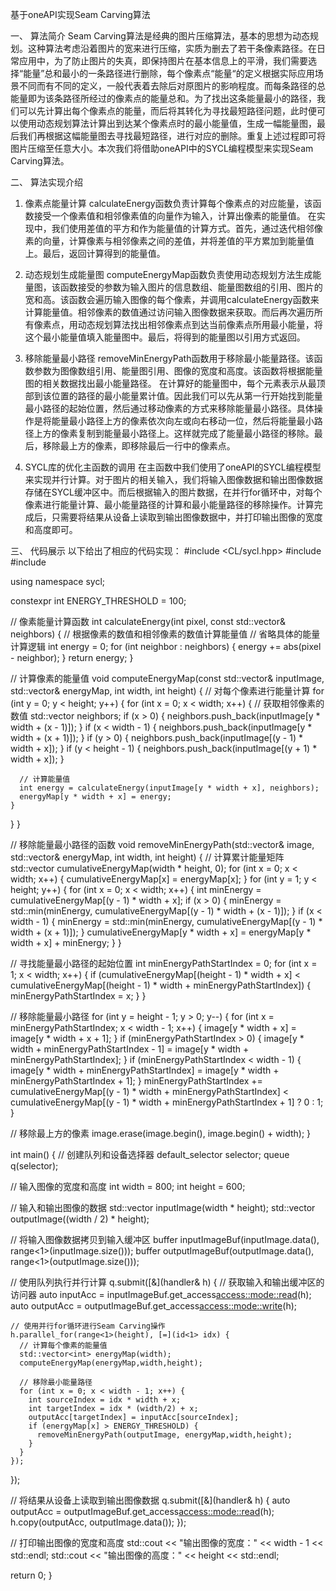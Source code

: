基于oneAPI实现Seam Carving算法

一、	算法简介
Seam Carving算法是经典的图片压缩算法，基本的思想为动态规划。这种算法考虑沿着图片的宽来进行压缩，实质为删去了若干条像素路径。在日常应用中，为了防止图片的失真，即保持图片在基本信息上的平滑，我们需要选择“能量”总和最小的一条路径进行删除，每个像素点“能量“的定义根据实际应用场景不同而有不同的定义，一般代表着去除后对原图片的影响程度。而每条路径的总能量即为该条路径所经过的像素点的能量总和。为了找出这条能量最小的路径，我们可以先计算出每个像素点的能量，而后将其转化为寻找最短路径问题，此时便可以使用动态规划算法计算出到达某个像素点时的最小能量值，生成一幅能量图，最后我们再根据这幅能量图去寻找最短路径，进行对应的删除。重复上述过程即可将图片压缩至任意大小。本次我们将借助oneAPI中的SYCL编程模型来实现Seam Carving算法。

二、	算法实现介绍
1.	像素点能量计算
calculateEnergy函数负责计算每个像素点的对应能量，该函数接受一个像素值和相邻像素值的向量作为输入，计算出像素的能量值。
在实现中，我们使用差值的平方和作为能量值的计算方式。首先，通过迭代相邻像素的向量，计算像素与相邻像素之间的差值，并将差值的平方累加到能量值上。最后，返回计算得到的能量值。
2.	动态规划生成能量图
computeEnergyMap函数负责使用动态规划方法生成能量图，该函数接受的参数为输入图片的信息数组、能量图数组的引用、图片的宽和高。该函数会遍历输入图像的每个像素，并调用calculateEnergy函数来计算能量值。相邻像素的数值通过访问输入图像数据来获取。而后再次遍历所有像素点，用动态规划算法找出相邻像素点到达当前像素点所用最小能量，将这个最小能量值填入能量图中。最后，将得到的能量图以引用方式返回。
3.	移除能量最小路径
removeMinEnergyPath函数用于移除最小能量路径。该函数参数为图像数组引用、能量图引用、图像的宽度和高度。该函数将根据能量图的相关数据找出最小能量路径。
在计算好的能量图中，每个元素表示从最顶部到该位置的路径的最小能量累计值。因此我们可以先从第一行开始找到能量最小路径的起始位置，然后通过移动像素的方式来移除能量最小路径。具体操作是将能量最小路径上方的像素依次向左或向右移动一位，然后将能量最小路径上方的像素复制到能量最小路径上。这样就完成了能量最小路径的移除。最后，移除最上方的像素，即移除最后一行中的像素点。

4.	SYCL库的优化主函数的调用
在主函数中我们使用了oneAPI的SYCL编程模型来实现并行计算。对于图片的相关输入，我们将输入图像数据和输出图像数据存储在SYCL缓冲区中。而后根据输入的图片数据，在并行for循环中，对每个像素进行能量计算、最小能量路径的计算和最小能量路径的移除操作。计算完成后，只需要将结果从设备上读取到输出图像数据中，并打印输出图像的宽度和高度即可。

三、	代码展示
以下给出了相应的代码实现：
#include <CL/sycl.hpp>
#include <iostream>
#include <vector>

using namespace sycl;

constexpr int ENERGY_THRESHOLD = 100;

// 像素能量计算函数
int calculateEnergy(int pixel, const std::vector<int>& neighbors) {
  // 根据像素的数值和相邻像素的数值计算能量值
  // 省略具体的能量计算逻辑
  int energy = 0;
  for (int neighbor : neighbors) {
    energy += abs(pixel - neighbor);
  }
  return energy;
}

// 计算像素的能量值
void computeEnergyMap(const std::vector<int>& inputImage, std::vector<int>& energyMap,
                      int width, int height) {
  // 对每个像素进行能量计算
  for (int y = 0; y < height; y++) {
    for (int x = 0; x < width; x++) {
      // 获取相邻像素的数值
      std::vector<int> neighbors;
      if (x > 0) {
        neighbors.push_back(inputImage[y * width + (x - 1)]);
      }
      if (x < width - 1) {
        neighbors.push_back(inputImage[y * width + (x + 1)]);
      }
      if (y > 0) {
        neighbors.push_back(inputImage[(y - 1) * width + x]);
      }
      if (y < height - 1) {
        neighbors.push_back(inputImage[(y + 1) * width + x]);
      }

      // 计算能量值
      int energy = calculateEnergy(inputImage[y * width + x], neighbors);
      energyMap[y * width + x] = energy;
    }
  }
}

// 移除能量最小路径的函数
void removeMinEnergyPath(std::vector<int>& image, std::vector<int>& energyMap, int width, int height) {
  // 计算累计能量矩阵
  std::vector<int> cumulativeEnergyMap(width * height, 0);
  for (int x = 0; x < width; x++) {
    cumulativeEnergyMap[x] = energyMap[x];
  }
  for (int y = 1; y < height; y++) {
    for (int x = 0; x < width; x++) {
      int minEnergy = cumulativeEnergyMap[(y - 1) * width + x];
      if (x > 0) {
        minEnergy = std::min(minEnergy, cumulativeEnergyMap[(y - 1) * width + (x - 1)]);
      }
      if (x < width - 1) {
        minEnergy = std::min(minEnergy, cumulativeEnergyMap[(y - 1) * width + (x + 1)]);
      }
      cumulativeEnergyMap[y * width + x] = energyMap[y * width + x] + minEnergy;
    }
  }

  // 寻找能量最小路径的起始位置
  int minEnergyPathStartIndex = 0;
  for (int x = 1; x < width; x++) {
    if (cumulativeEnergyMap[(height - 1) * width + x] < cumulativeEnergyMap[(height - 1) * width + minEnergyPathStartIndex]) {
      minEnergyPathStartIndex = x;
    }
  }

  // 移除能量最小路径
  for (int y = height - 1; y > 0; y--) {
    for (int x = minEnergyPathStartIndex; x < width - 1; x++) {
      image[y * width + x] = image[y * width + x + 1];
    }
    if (minEnergyPathStartIndex > 0) {
      image[y * width + minEnergyPathStartIndex - 1] = image[y * width + minEnergyPathStartIndex];
    }
    if (minEnergyPathStartIndex < width - 1) {
      image[y * width + minEnergyPathStartIndex] = image[y * width + minEnergyPathStartIndex + 1];
    }
    minEnergyPathStartIndex += cumulativeEnergyMap[(y - 1) * width + minEnergyPathStartIndex] < cumulativeEnergyMap[(y - 1) * width + minEnergyPathStartIndex + 1] ? 0 : 1;
  }

  // 移除最上方的像素
  image.erase(image.begin(), image.begin() + width);
}

int main() {
  // 创建队列和设备选择器
  default_selector selector;
  queue q(selector);

  // 输入图像的宽度和高度
  int width = 800;
  int height = 600;

  // 输入和输出图像的数据
  std::vector<int> inputImage(width * height);
  std::vector<int> outputImage((width / 2) * height);

  // 将输入图像数据拷贝到输入缓冲区
  buffer<int> inputImageBuf(inputImage.data(), range<1>(inputImage.size()));
  buffer<int> outputImageBuf(outputImage.data(), range<1>(outputImage.size()));

  // 使用队列执行并行计算
  q.submit([&](handler& h) {
    // 获取输入和输出缓冲区的访问器
    auto inputAcc = inputImageBuf.get_access<access::mode::read>(h);
    auto outputAcc = outputImageBuf.get_access<access::mode::write>(h);

    // 使用并行for循环进行Seam Carving操作
    h.parallel_for(range<1>(height), [=](id<1> idx) {
      // 计算每个像素的能量值
      std::vector<int> energyMap(width);
      computeEnergyMap(energyMap,width,height);

      // 移除最小能量路径
      for (int x = 0; x < width - 1; x++) {
        int sourceIndex = idx * width + x;
        int targetIndex = idx * (width/2) + x;
        outputAcc[targetIndex] = inputAcc[sourceIndex];
        if (energyMap[x] > ENERGY_THRESHOLD) {
          removeMinEnergyPath(outputImage, energyMap,width,height);
        }
      }
    });
  });

  // 将结果从设备上读取到输出图像数据
  q.submit([&](handler& h) {
    auto outputAcc = outputImageBuf.get_access<access::mode::read>(h);
    h.copy(outputAcc, outputImage.data());
  });

  // 打印输出图像的宽度和高度
  std::cout << "输出图像的宽度：" << width - 1 << std::endl;
  std::cout << "输出图像的高度：" << height << std::endl;

  return 0;
}

